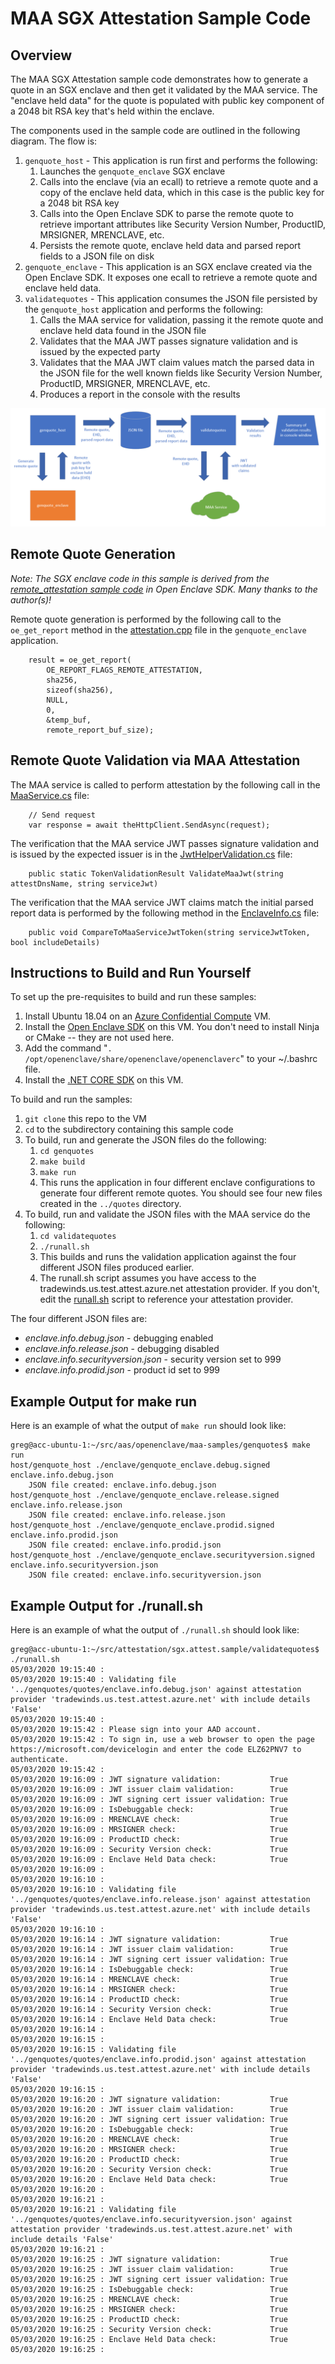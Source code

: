 # MAA SGX Attestation Sample Code
## Overview
The MAA SGX Attestation sample code demonstrates how to generate a quote in an SGX enclave and then get it validated by the MAA service.  The "enclave held data" for the quote is populated with public key component of a 2048 bit RSA key that's held within the enclave.

The components used in the sample code are outlined in the following diagram.  The flow is:
1. ```genquote_host``` - This application is run first and performs the following:
    1. Launches the ```genquote_enclave``` SGX enclave
    1. Calls into the enclave (via an ecall) to retrieve a remote quote and a copy of the enclave held data, which in this case is the public key for a 2048 bit RSA key
    1. Calls into the Open Enclave SDK to parse the remote quote to retrieve important attributes like Security Version Number, ProductID, MRSIGNER, MRENCLAVE, etc.
    1. Persists the remote quote, enclave held data and parsed report fields to a JSON file on disk
1. ```genquote_enclave``` - This application is an SGX enclave created via the Open Enclave SDK.  It exposes one ecall to retrieve a remote quote and enclave held data.
1. ```validatequotes``` - This application consumes the JSON file persisted by the ```genquote_host``` application and performs the following:
    1. Calls the MAA service for validation, passing it the remote quote and enclave held data found in the JSON file
    1. Validates that the MAA JWT passes signature validation and is issued by the expected party
    1. Validates that the MAA JWT claim values match the parsed data in the JSON file for the well known fields like Security Version Number, ProductID, MRSIGNER, MRENCLAVE, etc.
    1. Produces a report in the console with the results

![MAA SGX Attestation Overview Diagram](./docs/maa.sample.diagram.png)

## Remote Quote Generation
*Note: The SGX enclave code in this sample is derived from the [remote_attestation sample code](https://github.com/openenclave/openenclave/tree/master/samples/remote_attestation) in Open Enclave SDK.  Many thanks to the author(s)!*

Remote quote generation is performed by the following call to the ```oe_get_report``` method in the [attestation.cpp](./genquotes/common/attestation.cpp#L43) file in the ```genquote_enclave``` application.
```
    result = oe_get_report(
        OE_REPORT_FLAGS_REMOTE_ATTESTATION,
        sha256,
        sizeof(sha256),
        NULL, 
        0,
        &temp_buf,
        remote_report_buf_size);
```

## Remote Quote Validation via MAA Attestation

The MAA service is called to perform attestation by the following call in the [MaaService.cs](./validatequotes/MaaService.cs#L31) file:

```
    // Send request
    var response = await theHttpClient.SendAsync(request);
```

The verification that the MAA service JWT passes signature validation and is issued by the expected issuer is in the  [JwtHelperValidation.cs](./validatequotes/Helpers/JwtHelperValidation.cs#L14) file:
```
    public static TokenValidationResult ValidateMaaJwt(string attestDnsName, string serviceJwt)
```

The verification that the MAA service JWT claims match the initial parsed report data is performed by the following method in the [EnclaveInfo.cs](./validatequotes/EnclaveInfo.cs#L31) file:
```
    public void CompareToMaaServiceJwtToken(string serviceJwtToken, bool includeDetails)
```


## Instructions to Build and Run Yourself

To set up the pre-requisites to build and run these samples:
1. Install Ubuntu 18.04 on an [Azure Confidential Compute](https://azure.microsoft.com/en-us/solutions/confidential-compute/) VM.
1. Install the [Open Enclave SDK](https://github.com/openenclave/openenclave/blob/v0.9.x/docs/GettingStartedDocs/install_oe_sdk-Ubuntu_18.04.md) on this VM.  You don't need to install Ninja or CMake -- they are not used here.
1. Add the command "```. /opt/openenclave/share/openenclave/openenclaverc```" to your ~/.bashrc file.
1. Install the [.NET CORE SDK](https://docs.microsoft.com/en-us/dotnet/core/install/linux-package-manager-ubuntu-1804) on this VM.

To build and run the samples:
1. ```git clone``` this repo to the VM
1. ```cd``` to the subdirectory containing this sample code
1. To build, run and generate the JSON files do the following:
    1. ```cd genquotes```
    1. ```make build```
    1. ```make run```
    1. This runs the application in four different enclave configurations to generate four different remote quotes.  You should see four new files created in the ```../quotes``` directory.
1. To build, run and validate the JSON files with the MAA service do the following:
    1. ```cd validatequotes```
    1. ```./runall.sh```
    1. This builds and runs the validation application against the four different JSON files produced earlier.
    1. The runall.sh script assumes you have access to the tradewinds.us.test.attest.azure.net attestation provider.  If you don't, edit the [runall.sh](./validatequotes/runall.sh#L5) script to reference your attestation provider.  

The four different JSON files are:
* *enclave.info.debug.json* - debugging enabled
* *enclave.info.release.json* - debugging disabled
* *enclave.info.securityversion.json* - security version set to 999
* *enclave.info.prodid.json* - product id set to 999

## Example Output for make run
Here is an example of what the output of ```make run``` should look like:

```
greg@acc-ubuntu-1:~/src/aas/openenclave/maa-samples/genquotes$ make run
host/genquote_host ./enclave/genquote_enclave.debug.signed              enclave.info.debug.json
    JSON file created: enclave.info.debug.json
host/genquote_host ./enclave/genquote_enclave.release.signed            enclave.info.release.json
    JSON file created: enclave.info.release.json
host/genquote_host ./enclave/genquote_enclave.prodid.signed             enclave.info.prodid.json
    JSON file created: enclave.info.prodid.json
host/genquote_host ./enclave/genquote_enclave.securityversion.signed    enclave.info.securityversion.json
    JSON file created: enclave.info.securityversion.json
```

## Example Output for ./runall.sh
Here is an example of what the output of ```./runall.sh``` should look like:

```
greg@acc-ubuntu-1:~/src/attestation/sgx.attest.sample/validatequotes$ ./runall.sh 
05/03/2020 19:15:40 : 
05/03/2020 19:15:40 : Validating file '../genquotes/quotes/enclave.info.debug.json' against attestation provider 'tradewinds.us.test.attest.azure.net' with include details 'False'
05/03/2020 19:15:40 : 
05/03/2020 19:15:42 : Please sign into your AAD account.
05/03/2020 19:15:42 : To sign in, use a web browser to open the page https://microsoft.com/devicelogin and enter the code ELZ62PNV7 to authenticate.
05/03/2020 19:15:42 : 
05/03/2020 19:16:09 : JWT signature validation:           True
05/03/2020 19:16:09 : JWT issuer claim validation:        True
05/03/2020 19:16:09 : JWT signing cert issuer validation: True
05/03/2020 19:16:09 : IsDebuggable check:                 True
05/03/2020 19:16:09 : MRENCLAVE check:                    True
05/03/2020 19:16:09 : MRSIGNER check:                     True
05/03/2020 19:16:09 : ProductID check:                    True
05/03/2020 19:16:09 : Security Version check:             True
05/03/2020 19:16:09 : Enclave Held Data check:            True
05/03/2020 19:16:09 : 
05/03/2020 19:16:10 : 
05/03/2020 19:16:10 : Validating file '../genquotes/quotes/enclave.info.release.json' against attestation provider 'tradewinds.us.test.attest.azure.net' with include details 'False'
05/03/2020 19:16:10 : 
05/03/2020 19:16:14 : JWT signature validation:           True
05/03/2020 19:16:14 : JWT issuer claim validation:        True
05/03/2020 19:16:14 : JWT signing cert issuer validation: True
05/03/2020 19:16:14 : IsDebuggable check:                 True
05/03/2020 19:16:14 : MRENCLAVE check:                    True
05/03/2020 19:16:14 : MRSIGNER check:                     True
05/03/2020 19:16:14 : ProductID check:                    True
05/03/2020 19:16:14 : Security Version check:             True
05/03/2020 19:16:14 : Enclave Held Data check:            True
05/03/2020 19:16:14 : 
05/03/2020 19:16:15 : 
05/03/2020 19:16:15 : Validating file '../genquotes/quotes/enclave.info.prodid.json' against attestation provider 'tradewinds.us.test.attest.azure.net' with include details 'False'
05/03/2020 19:16:15 : 
05/03/2020 19:16:20 : JWT signature validation:           True
05/03/2020 19:16:20 : JWT issuer claim validation:        True
05/03/2020 19:16:20 : JWT signing cert issuer validation: True
05/03/2020 19:16:20 : IsDebuggable check:                 True
05/03/2020 19:16:20 : MRENCLAVE check:                    True
05/03/2020 19:16:20 : MRSIGNER check:                     True
05/03/2020 19:16:20 : ProductID check:                    True
05/03/2020 19:16:20 : Security Version check:             True
05/03/2020 19:16:20 : Enclave Held Data check:            True
05/03/2020 19:16:20 : 
05/03/2020 19:16:21 : 
05/03/2020 19:16:21 : Validating file '../genquotes/quotes/enclave.info.securityversion.json' against attestation provider 'tradewinds.us.test.attest.azure.net' with include details 'False'
05/03/2020 19:16:21 : 
05/03/2020 19:16:25 : JWT signature validation:           True
05/03/2020 19:16:25 : JWT issuer claim validation:        True
05/03/2020 19:16:25 : JWT signing cert issuer validation: True
05/03/2020 19:16:25 : IsDebuggable check:                 True
05/03/2020 19:16:25 : MRENCLAVE check:                    True
05/03/2020 19:16:25 : MRSIGNER check:                     True
05/03/2020 19:16:25 : ProductID check:                    True
05/03/2020 19:16:25 : Security Version check:             True
05/03/2020 19:16:25 : Enclave Held Data check:            True
05/03/2020 19:16:25 : 
```
